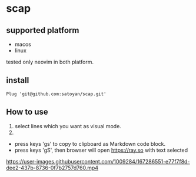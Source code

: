 # scap

## supported platform
* macos
* linux

tested only neovim in both platform.


## install

```
Plug 'git@github.com:satoyan/scap.git'
```

## How to use

1. select lines which you want as visual mode.
2.
  * press keys 'gs' to copy to clipboard as Markdown code block.
  * press keys 'gS', then browser will open https://ray.so with text selected




https://user-images.githubusercontent.com/1009284/167286551-e77f7f8d-dee2-437b-8736-0f7b2757d760.mp4


